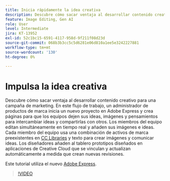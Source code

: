 ```yaml
---
title: Inicia rápidamente la idea creativa
description: Descubre cómo sacar ventaja al desarrollar contenido creativo para una campaña de marketing
feature: Image Editing, Gen AI
role: User
level: Intermediate
jira: KT-13952
exl-id: 52c1bc15-6591-4117-958d-9f211f08d23d
source-git-commit: 068b3b3cc5c5d6281e06d810a1ee5e3242227881
workflow-type: tm+mt
source-wordcount: '130'
ht-degree: 0%

---
```


# Impulsa la idea creativa

Descubre cómo sacar ventaja al desarrollar contenido creativo para una campaña de marketing. En este flujo de trabajo, un administrador de productos de marca inicia un nuevo proyecto en Adobe Express y crea páginas para que los equipos dejen sus ideas, imágenes y pensamientos para intercambiar ideas y compartirlas con otros. Los miembros del equipo editan simultáneamente en tiempo real y añaden sus imágenes e ideas. Cada miembro del equipo usa una combinación de activos de marca preexistentes en [CC Libraries](cc-libraries.md) y texto para crear imágenes y comunicar ideas. Los diseñadores añaden al tablero prototipos diseñados en aplicaciones de Creative Cloud que se vinculan y actualizan automáticamente a medida que crean nuevas revisiones.

Este tutorial utiliza el nuevo [Adobe Express](https://www.adobe.com/express/).

>[!VIDEO](https://video.tv.adobe.com/v/3446163?quality=12&learn=on&hidetitle=true&captions=spa)
